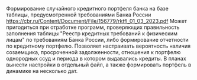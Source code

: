 Формирование случайного кредитного портфеля банка на базе таблицы, предусмотренной требованиями Банка России https://cbr.ru/Content/Document/File/156779/rktfl_01_03_2023.pdf
Может пригодиться при отработке программ, проверяющих правильность заполнения таблицы "Реестр кредитных требований к физическим лицам" по требованиям Банка России, либо формирование отчетности по кредитному портфелю.
Позволяет настраивать вероятность наличия созаемщика, просроченной задолженности, отношения к портфелю однородных ссуд и периода в котором выдавались кредиты.
В планах вынести настройки в отдельный файл, а также формировать портфель в динамике на несколько дат.